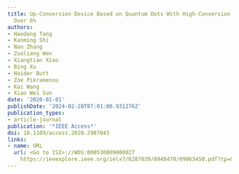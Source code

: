 ```yaml
---
title: Up-Conversion Device Based on Quantum Dots With High-Conversion Efficiency
  Over 6%
authors:
- Haodong Tang
- Kanming Shi
- Nan Zhang
- Zuoliang Wen
- Xiangtian Xiao
- Bing Xu
- Haider Butt
- Zoe Pikramenou
- Kai Wang
- Xiao Wei Sun
date: '2020-01-01'
publishDate: '2024-02-28T07:01:00.931276Z'
publication_types:
- article-journal
publication: '*IEEE Access*'
doi: 10.1109/access.2020.2987043
links:
- name: URL
  url: <Go to ISI>://WOS:000530809000027 
    https://ieeexplore.ieee.org/ielx7/6287639/8948470/09063450.pdf?tp=&arnumber=9063450&isnumber=8948470&ref=
---
```

